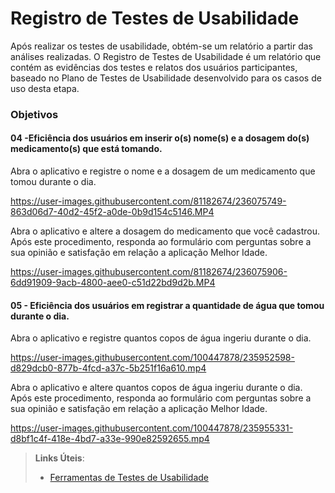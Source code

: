 # Registro de Testes de Usabilidade

Após realizar os testes de usabilidade, obtém-se um relatório a partir das análises realizadas. O Registro de Testes de Usabilidade é um relatório que contém as evidências dos testes e relatos dos usuários participantes, baseado no Plano de Testes de Usabilidade desenvolvido para os casos de uso desta etapa.

<h3>Objetivos</h3>
<h4> 04 -Eficiência dos usuários em inserir o(s) nome(s) e a dosagem do(s) medicamento(s) que está tomando.</h4>

Abra o aplicativo e registre o nome e a dosagem de um medicamento que tomou durante o dia.



https://user-images.githubusercontent.com/81182674/236075749-863d06d7-40d2-45f2-a0de-0b9d154c5146.MP4

Abra o aplicativo e altere a dosagem do medicamento que você cadastrou. Após este procedimento, responda ao formulário com perguntas sobre a sua opinião e satisfação em relação a aplicação Melhor Idade.



https://user-images.githubusercontent.com/81182674/236075906-6dd91909-9acb-4800-aee0-c51d22bd9d2b.MP4



<h4> 05 - Eficiência dos usuários em registrar a quantidade de água que tomou durante o dia.</h4>

Abra o aplicativo e registre quantos copos de água ingeriu durante o dia.

https://user-images.githubusercontent.com/100447878/235952598-d829dcb0-877b-4fcd-a37c-5b251f16a610.mp4

Abra o aplicativo e altere quantos copos de água ingeriu durante o dia. Após este procedimento, responda ao formulário com perguntas sobre a sua opinião e satisfação em relação a aplicação Melhor Idade.

https://user-images.githubusercontent.com/100447878/235955331-d8bf1c4f-418e-4bd7-a33e-990e82592655.mp4
  
> **Links Úteis**:
> - [Ferramentas de Testes de Usabilidade](https://www.usability.gov/how-to-and-tools/resources/templates.html)
